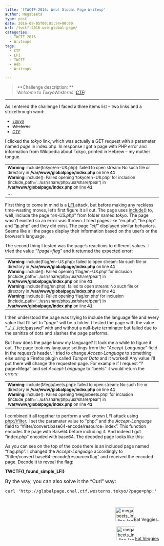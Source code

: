 ```yaml
---
title: '[TWCTF-2016: Web] Global Page Writeup'
author: Megabeets
type: post
date: 2016-09-05T00:01:54+00:00
url: /twctf-2016-web-global-page/
categories:
  - TWCTF 2016
  - Writeups
tags:
  - CTF
  - LFI
  - TWCTF
  - Web
  - Writeups

---
```

> **Challenge description: **  
> _Welcome to TokyoWesterns&#8217; [CTF][1]!_

* * *

<span style="font-weight: 400;">As I entered the challenge I faced a three items list &#8211; two links and a strikethrough word:</span>.

  * <span style="font-size: 10pt;"><em><a href="http://globalpage.chal.ctf.westerns.tokyo/?page=tokyo">Tokyo</a></em></span>
  * <span style="font-size: 10pt;"><em><del>Westerns</del></em></span>
  * <span style="font-size: 10pt;"><em><a href="http://globalpage.chal.ctf.westerns.tokyo/?page=ctf">CTF</a></em></span>

<span style="font-weight: 400;">I clicked the </span>_<span style="font-weight: 400;">tokyo</span>_ <span style="font-weight: 400;">link, which was actually a GET request with a parameter named </span>_<span style="font-weight: 400;">page </span>_<span style="font-weight: 400;">in index.php. In response I got a page with PHP error and information from Wikipedia about Tokyo, printed in Hebrew &#8211; my mother tongue.</span>

<table>
  <tr>
    <td style="text-align: left;">
      <span style="font-size: 10pt;"><b>Warning</b>: include(tokyo/en-US.php): failed to open stream: No such file or directory in <b>/var/www/globalpage/index.php</b> on line <b>41</b></span><br /> <span style="font-size: 10pt;"> <b>Warning</b>: include(): Failed opening &#8216;tokyo/en-US.php&#8217; for inclusion (include_path=&#8217;.:/usr/share/php:/usr/share/pear&#8217;) in <b>/var/www/globalpage/index.php</b> on line <b>41</b></span><br /> &#8230;
    </td>
  </tr>
</table>

<span style="font-weight: 400;">First thing to come in mind is a <a href="https://www.owasp.org/index.php/Testing_for_Local_File_Inclusion" target="_blank">LFI </a>attack, but before making any reckless time-wasting moves, let&#8217;s first figure it all out. The page uses </span><a href="http://php.net/manual/en/function.include.php" target="_blank"><span style="font-weight: 400;">include()</span></a> <span style="font-weight: 400;">to, well, include the page &#8220;</span>_<span style="font-weight: 400;">en-US.php</span>_<span style="font-weight: 400;">&#8221; from folder named </span>_<span style="font-weight: 400;">tokyo</span>_<span style="font-weight: 400;">. The page wasn&#8217;t existed so an error was thrown. I tried pages like &#8220;en.php&#8221;, &#8220;he.php&#8221; and &#8220;jp.php&#8221; and they did exist. The page &#8220;</span>_<span style="font-weight: 400;">ctf</span>_<span style="font-weight: 400;">&#8221; displayed similar behaviors. Seems like all the pages display their information based on the user&#8217;s or the browser&#8217;s language. </span>

<span style="font-weight: 400;">The second thing I tested was the page’s reactions to different values. I tried the value &#8220;</span>_<span style="font-weight: 400;">?page=flag</span>_<span style="font-weight: 400;">&#8221; and it returned the expected error:</span>

<table>
  <tr>
    <td>
      <span style="font-size: 10pt;"><b>Warning</b>: include(flag/en-US.php): failed to open stream: No such file or directory in <b>/var/www/globalpage/index.php</b> on line <b>41</b></span><br /> <span style="font-size: 10pt;"> <b>Warning</b>: include(): Failed opening &#8216;flag/en-US.php&#8217; for inclusion (include_path=&#8217;.:/usr/share/php:/usr/share/pear&#8217;) in <b>/var/www/globalpage/index.php</b> on line <b>41</b></span><br /> <span style="font-size: 10pt;"> <b>Warning</b>: include(flag/en.php): failed to open stream: No such file or directory in <b>/var/www/globalpage/index.php</b> on line <b>41</b></span><br /> <span style="font-size: 10pt;"> <b>Warning</b>: include(): Failed opening &#8216;flag/en.php&#8217; for inclusion (include_path=&#8217;.:/usr/share/php:/usr/share/pear&#8217;) in <b>/var/www/globalpage/index.php</b> on line <b>41</b></span>
    </td>
  </tr>
</table>

<span style="font-weight: 400;">I then understood the page was trying to include the language file and every value that I&#8217;ll set to &#8220;</span>_<span style="font-weight: 400;">page&#8221;</span>_ <span style="font-weight: 400;">will be a folder. I tested the page with the value &#8220;../../../etc/passwd&#8221; with and without a null-byte terminator but failed due to the sanitize of dots and slashes the page performs. </span>

<span style="font-weight: 400;">But how does the page know my language? It took me a while to figure it out. The page took my language settings from the &#8220;</span>_<span style="font-weight: 400;">Accept-Language</span>_<span style="font-weight: 400;">&#8221; field in the request&#8217;s header. I tried to change </span>_<span style="font-weight: 400;">Accept-Language</span>_ <span style="font-weight: 400;">to something else using a Firefox plugin called </span>_<span style="font-weight: 400;">Tamper Data</span>_ <span style="font-weight: 400;">and it worked! Any value I&#8217;ll put there will change the requested page. For example if I request &#8220;?page=Mega&#8221; and set </span>_<span style="font-weight: 400;">Accept-Language</span>_ <span style="font-weight: 400;">to &#8220;beets&#8221; it would return the errors:</span>

<table>
  <tr>
    <td>
      <span style="font-size: 10pt;"> <b>Warning</b>: include(Mega/beets.php): failed to open stream: No such file or directory in <b>/var/www/globalpage/index.php</b> on line <b>41</b></span><br /> <span style="font-size: 10pt;"> <b>Warning</b>: include(): Failed opening &#8216;Mega/beets.php&#8217; for inclusion (include_path=&#8217;.:/usr/share/php:/usr/share/pear&#8217;) in <b>/var/www/globalpage/index.php</b> on line <b>41</b></span>
    </td>
  </tr>
</table>

<span style="font-weight: 400;">I combined it all together to perform a well known LFI attack using <a href="http://php.net/manual/en/wrappers.php.php" target="_blank">php://filter</a>. I set the parameter value to &#8220;php:&#8221; and the </span>_<span style="font-weight: 400;">Accept-Language</span>_ <span style="font-weight: 400;">field to &#8220;/filter/convert.base64-encode/resource=index&#8221;. This function encodes the page with Base64 before including it. And indeed I got &#8220;index.php&#8221; encoded with base64. The decoded page looks like this: </span>  


<span style="font-weight: 400;">As you can see on the top of the code there is an included page named &#8220;flag.php&#8221;. I changed the </span>_<span style="font-weight: 400;">Accept-Language </span>_<span style="font-weight: 400;">accordingly to &#8220;/filter/convert.base64-encode/resource=flag&#8221; and received the encoded page. Decode it to reveal the flag:</span>

**TWCTF{I\_found\_simple_LFI}**

<span style="font-size: 12pt;">By the way, you can also solve it the &#8220;Curl&#8221; way:</span>

<pre class="lang:sh decode:true">curl 'http://globalpage.chal.ctf.westerns.tokyo/?page=php:' -H "Accept-Language:/filter/convert.base64-encode/resource=flag"</pre>

&nbsp;

<p style="text-align: right;">
  <img decoding="async" loading="lazy" class="wp-image-149 alignnone" src="http://megabeets.net/uploads/megabeets_inline_logo.png" alt="megabeets_inline_logo" width="61" height="45" />Eat Veggies.
</p>

<div class="nf-post-footer">
  <p style="text-align: right">
    <a href="https://www.megabeets.net/about.html#vegan"><img class="wp-image-149 alignnone" src="https://www.megabeets.net/uploads/megabeets_inline_logo.png" alt="megabeets_inline_logo" width="61" height="45" />Eat Veggies</a>
  </p>
</div>

 [1]: http://globalpage.chal.ctf.westerns.tokyo/